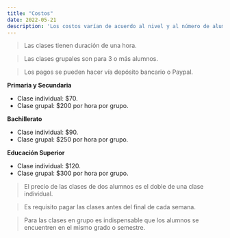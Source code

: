 ```yaml
---
title: "Costos"
date: 2022-05-21
description: 'Los costos varían de acuerdo al nivel y al número de alumnos.'
---
```


> Las clases tienen duración de una hora.

> Las clases grupales son para 3 o más alumnos.

> Los pagos se pueden hacer vía depósito bancario o Paypal.

**Primaria y Secundaria**

- Clase individual: $70.
- Clase grupal: $200 por hora por grupo.

**Bachillerato**

- Clase individual: $90.
- Clase grupal: $250 por hora por grupo.

**Educación Superior**

- Clase individual: $120.
- Clase grupal: $300 por hora por grupo.


> El precio de las clases de dos alumnos es el doble de una clase individual.

> Es requisito pagar las clases antes del final de cada semana.

> Para las clases en grupo es indispensable que los alumnos se encuentren en el mismo grado o semestre.